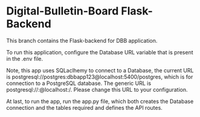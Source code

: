 # Digital-Bulletin-Board Flask-Backend

This branch contains the Flask-backend for DBB application.

To run this application, configure the Database URL variable that is present in the .env file.

Note, this app uses SQLaclhemy to connect to a Database, the current URL is postgresql://postgres:dbbapp123@localhost:5400/postgres, which is for connection to a PostgreSQL database. The generic URL is postgresql://<Username>:<database password>@localhost:<PORT>/<database name>. Please change this URL to your configuration.

At last, to run the app, run the app.py file, which both creates the Database connection and the tables required and defines the API routes.
